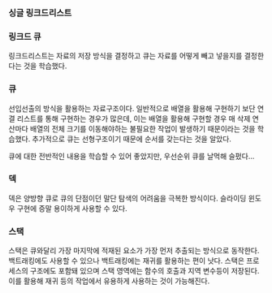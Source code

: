 ### 싱글 링크드리스트

### 링크드 큐

링크드리스트는 자료의 저장 방식을 결정하고 큐는 자료를 어떻게 빼고 넣을지를 결정한다는 것을 학습했다. 

### 큐
선입선출의 방식을 활용하는 자료구조이다. 일반적으로 배열을 활용해 구현하기 보단 연결 리스트를 통해 구현하는 경우가 많은데, 이는 배열을 활용해 구현할 경우 매 삭제 연산마다 배열의 전체 크기를 이동해야하는 불필요한 작업이 발생하기 때문이라는 것을 학습했다.
추가적으로 큐는 선형구조이기 때문에 순서를 갖는다는 것을 알았다.

큐에 대한 전반적인 내용을 학습할 수 있어 좋았지만, 우선순위 큐를 날먹해 슬펐다...
### 덱
덱은 양방향 큐로 큐의 단점이던 말단 탐색의 어려움을 극복한 방식이다. 슬라이딩 윈도우 구현에 증말 용이하게 사용할 수 있다.

### 스택
스택은 큐와달리 가장 마지막에 적재된 요소가 가장 먼저 추출되는 방식으로 동작한다. 백트래킹에도 사용할 수 있으나 백트래킹에는 재귀를 활용하는 편이 낫다.
스택은 프로세스의 구조에도 포함돼 있으며 스택 영역에는 함수의 호출과 지역 변수등이 저장된다. 이를 활용해 재귀 등의 작업에서 유용하게 사용하는 것이 가능해진다.
